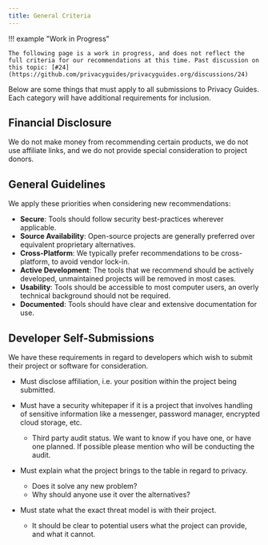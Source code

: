 ```yaml
---
title: General Criteria
---
```


!!! example "Work in Progress"

    The following page is a work in progress, and does not reflect the full criteria for our recommendations at this time. Past discussion on this topic: [#24](https://github.com/privacyguides/privacyguides.org/discussions/24)

Below are some things that must apply to all submissions to Privacy Guides. Each category will have additional requirements for inclusion.

## Financial Disclosure

We do not make money from recommending certain products, we do not use affiliate links, and we do not provide special consideration to project donors.

## General Guidelines

We apply these priorities when considering new recommendations:

- **Secure**: Tools should follow security best-practices wherever applicable.
- **Source Availability**: Open-source projects are generally preferred over equivalent proprietary alternatives.
- **Cross-Platform**: We typically prefer recommendations to be cross-platform, to avoid vendor lock-in.
- **Active Development**: The tools that we recommend should be actively developed, unmaintained projects will be removed in most cases.
- **Usability**: Tools should be accessible to most computer users, an overly technical background should not be required.
- **Documented**: Tools should have clear and extensive documentation for use.

## Developer Self-Submissions

We have these requirements in regard to developers which wish to submit their project or software for consideration.

- Must disclose affiliation, i.e. your position within the project being submitted.

- Must have a security whitepaper if it is a project that involves handling of sensitive information like a messenger, password manager, encrypted cloud storage, etc.
    - Third party audit status. We want to know if you have one, or have one planned. If possible please mention who will be conducting the audit.

- Must explain what the project brings to the table in regard to privacy.
    - Does it solve any new problem?
    - Why should anyone use it over the alternatives?

- Must state what the exact threat model is with their project.
    - It should be clear to potential users what the project can provide, and what it cannot.
